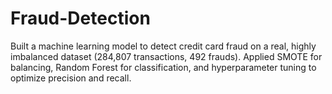 # Fraud-Detection
Built a machine learning model to detect credit card fraud on a real, highly imbalanced dataset (284,807 transactions, 492 frauds). Applied SMOTE for balancing, Random Forest for classification, and hyperparameter tuning to optimize precision and recall.
